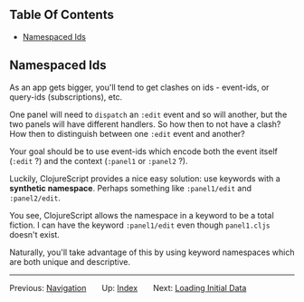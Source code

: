 <!-- START doctoc generated TOC please keep comment here to allow auto update -->
<!-- DON'T EDIT THIS SECTION, INSTEAD RE-RUN doctoc TO UPDATE -->
## Table Of Contents

- [Namespaced Ids](#namespaced-ids)

<!-- END doctoc generated TOC please keep comment here to allow auto update -->

## Namespaced Ids

As an app gets bigger, you'll tend to get clashes on ids - event-ids, or query-ids (subscriptions), etc. 
 
One panel will need to `dispatch` an `:edit` event and so will 
another, but the two panels will have different handlers. 
So how then to not have a clash? How then to distinguish between 
one `:edit` event and another?

Your goal should be to use event-ids which encode both the event 
itself (`:edit` ?) and the context (`:panel1` or `:panel2` ?). 

Luckily, ClojureScript provides a nice easy solution: use keywords 
with a __synthetic namespace__. Perhaps something like `:panel1/edit` and `:panel2/edit`. 

You see, ClojureScript allows the namespace in a keyword to be a total
fiction. I can have the keyword `:panel1/edit` even though 
`panel1.cljs` doesn't exist. 

Naturally, you'll take advantage of this by using keyword namespaces 
which are both unique and descriptive.

***

Previous:  [Navigation](Navigation.md)&nbsp;&nbsp;&nbsp;&nbsp;&nbsp;&nbsp;
Up:  [Index](README.md)&nbsp;&nbsp;&nbsp;&nbsp;&nbsp;&nbsp;
Next:  [Loading Initial Data](Loading-Initial-Data.md)  
